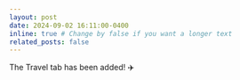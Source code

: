 ```yaml
---
layout: post
date: 2024-09-02 16:11:00-0400
inline: true # Change by false if you want a longer text 
related_posts: false
---
```


The Travel tab has been added! :airplane: